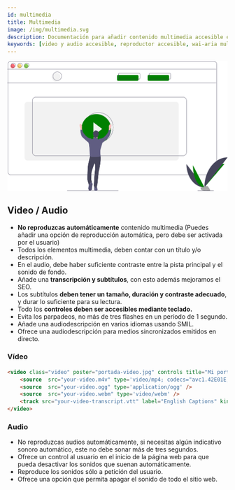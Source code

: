 ```yaml
---
id: multimedia
title: Multimedia
image: /img/multimedia.svg
description: Documentación para añadir contenido multimedia accesible en tu sitio web
keywords: [video y audio accesible, reproductor accesible, wai-aria multimedia]
---
```


![img](/img/multimedia.svg) 


## Video / Audio

- **No reproduzcas automáticamente** contenido multimedia (Puedes añadir una opción de reproducción automática, pero debe ser activada por el usuario)
- Todos los elementos multimedia, deben contar con un título y/o descripción.
- En el audio, debe haber suficiente contraste entre la pista principal y el sonido de fondo.
- Añade una **transcripción y subtítulos**, con esto además mejoramos el SEO.
- Los subtítulos **deben tener un tamaño, duración y contraste adecuado**, y durar lo suficiente para su lectura.
- Todo los **controles deben ser accesibles mediante teclado.**
- Evita los parpadeos, no más de tres flashes en un período de 1 segundo.
- Añade una audiodescripción en varios idiomas usando SMIL.
- Ofrece una audiodescripción para medios sincronizados emitidos en directo.
  
### Vídeo 

```html
<video class="video" poster="portada-video.jpg" controls title="Mi portada">
    <source  src="your-video.m4v" type='video/mp4; codecs="avc1.42E01E, mp4a.40.2"' />
    <source  src="your-video.ogg" type='application/ogg' />
    <source  src="your-video.webm" type='video/webm' />
    <track src="your-video-transcript.vtt" label="English Captions" kind="subtitles" srclang="en-us" default />
</video>
```

### Audio

- No reproduzcas audios automáticamente, si necesitas algún indicativo sonoro automático, este no debe sonar más de tres segundos.
- Ofrece un control al usuario en el inicio de la página web para que pueda desactivar los sonidos que suenan automáticamente.
- Reproduce los sonidos sólo a petición del usuario.
- Ofrece una opción que permita apagar el sonido de todo el sitio web.
